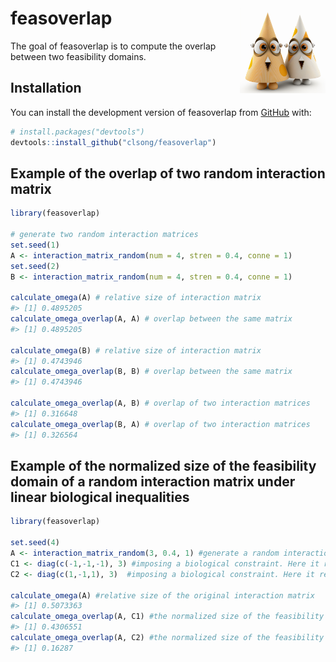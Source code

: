 
<!-- README.md is generated from README.Rmd. Please edit that file -->

# feasoverlap <img src="man/figures/logo.png" align="right" height="137"/>

<!-- badges: start -->
<!-- badges: end -->

The goal of feasoverlap is to compute the overlap between two
feasibility domains.

## Installation

You can install the development version of feasoverlap from
[GitHub](https://github.com/) with:

``` r
# install.packages("devtools")
devtools::install_github("clsong/feasoverlap")
```

## Example of the overlap of two random interaction matrix

``` r
library(feasoverlap)

# generate two random interaction matrices
set.seed(1)
A <- interaction_matrix_random(num = 4, stren = 0.4, conne = 1)
set.seed(2)
B <- interaction_matrix_random(num = 4, stren = 0.4, conne = 1)

calculate_omega(A) # relative size of interaction matrix
#> [1] 0.4895205
calculate_omega_overlap(A, A) # overlap between the same matrix
#> [1] 0.4895205

calculate_omega(B) # relative size of interaction matrix
#> [1] 0.4743946
calculate_omega_overlap(B, B) # overlap between the same matrix
#> [1] 0.4743946

calculate_omega_overlap(A, B) # overlap of two interaction matrices
#> [1] 0.316648
calculate_omega_overlap(B, A) # overlap of two interaction matrices
#> [1] 0.326564
```

## Example of the normalized size of the feasibility domain of a random interaction matrix under linear biological inequalities

``` r
library(feasoverlap)

set.seed(4)
A <- interaction_matrix_random(3, 0.4, 1) #generate a random interaction matrix
C1 <- diag(c(-1,-1,-1), 3) #imposing a biological constraint. Here it refers to that the growth rates of all species have to be positive
C2 <- diag(c(1,-1,1), 3)  #imposing a biological constraint. Here it refers to that the growth rates of species 1 and 3 have to be negative, and the growth rates of species 2 has to be positive

calculate_omega(A) #relative size of the original interaction matrix
#> [1] 0.5073363
calculate_omega_overlap(A, C1) #the normalized size of the feasibility domain of a random interaction matrix under linear biological constriants C1
#> [1] 0.4306551
calculate_omega_overlap(A, C2) #the normalized size of the feasibility domain of a random interaction matrix under linear biological constriants C2
#> [1] 0.16287
```
